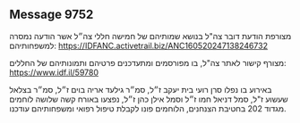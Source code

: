 ## Message 9752

מצורפת הודעת דובר צה"ל בנושא שמותיהם של חמישה חללי צה״ל אשר הודעה נמסרה למשפחותיהם:
https://IDFANC.activetrail.biz/ANC160520247138246732

מצורף קישור לאתר צה"ל, בו מפורסמים ומתעדכנים פרטיהם ותמונותיהם של החללים:
https://www.idf.il/59780

באירוע בו נפלו סרן רועי בית יעקב ז״ל, סמ״ר גילעד אריה בוים ז״ל, סמ״ר בצלאל שעשוע ז"ל, סמל דניאל חמו ז״ל וסמל אילן כהן ז״ל, נפצעו באורח קשה שלושה לוחמים מגדוד 202 בחטיבת הצנחנים, הלוחמים פונו לקבלת טיפול רפואי ומשפחותיהם עודכנו.

